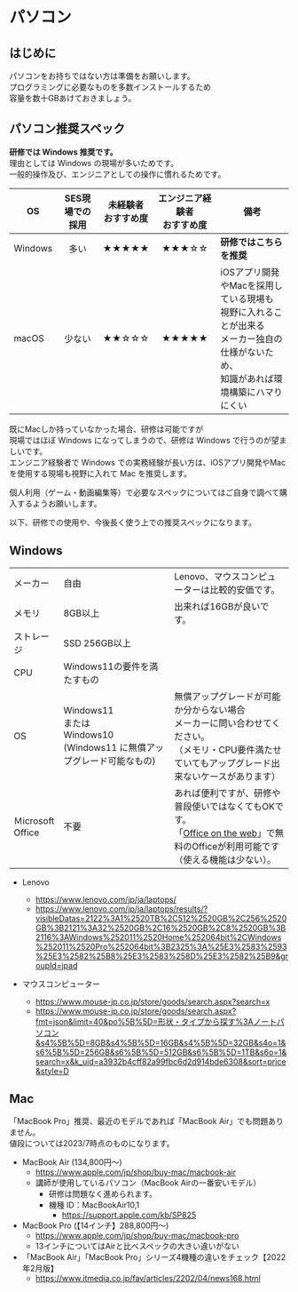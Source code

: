# パソコン

## はじめに

パソコンをお持ちではない方は準備をお願いします。  
プログラミングに必要なものを多数インストールするため  
容量を数十GBあけておきましょう。  

## パソコン推奨スペック

**研修では Windows 推奨です。**  
理由としては Windows の現場が多いためです。  
一般的操作及び、エンジニアとしての操作に慣れるためです。  

| OS | SES現場での採用 | 未経験者<br>おすすめ度 | エンジニア経験者<br>おすすめ度 | 備考 |
| --- | :---: | :---: | :---: | --- |
| Windows | 多い | ★★★★★ | ★★★☆☆ | **研修ではこちらを推奨** |
| macOS | 少ない | ★★☆☆☆ | ★★★★★ | iOSアプリ開発やMacを採用している現場も<br>視野に入れることが出来る<br>メーカー独自の仕様がないため、<br>知識があれば環境構築にハマりにくい |

既にMacしか持っていなかった場合、研修は可能ですが  
現場ではほぼ Windows になってしまうので、研修は Windows で行うのが望ましいです。  
エンジニア経験者で Windows での実務経験が長い方は、iOSアプリ開発やMacを使用する現場も視野に入れて Mac を推奨します。  
  
個人利用（ゲーム・動画編集等）で必要なスペックについてはご自身で調べて購入するようお願いします。  
  
以下、研修での使用や、今後長く使う上での推奨スペックになります。  

## Windows

|  |  |  |
| --- | --- | --- |
| メーカー | 自由 | Lenovo、マウスコンピューターは比較的安価です。 |
| メモリ | 8GB以上 | 出来れば16GBが良いです。 |
| ストレージ | SSD 256GB以上 |  |
| CPU | Windows11の要件を満たすもの |  |
| OS | Windows11<br>または<br>Windows10 (Windows11 に無償アップグレード可能なもの) | 無償アップグレードが可能か分からない場合<br>メーカーに問い合わせてください。<br>（メモリ・CPU要件満たせていてもアップグレード出来ないケースがあります） |
| Ｍicrosoft Office | 不要 | あれば便利ですが、研修や普段使いではなくてもOKです。<br>「[Office on the web](https://www.microsoft.com/ja-jp/microsoft-365/free-office-online-for-the-web)」で無料のOfficeが利用可能です（使える機能は少ない）。 |

- Lenovo

  - <https://www.lenovo.com/jp/ja/laptops/>
  - <https://www.lenovo.com/jp/ja/laptops/results/?visibleDatas=2122%3A1%2520TB%2C512%2520GB%2C256%2520GB%3B2121%3A32%2520GB%2C16%2520GB%2C8%2520GB%3B2116%3AWindows%252011%2520Home%252064bit%2CWindows%252011%2520Pro%252064bit%3B2325%3A%25E3%2583%2593%25E3%2582%25B8%25E3%2583%258D%25E3%2582%25B9&groupId=jpad>
- マウスコンピューター
  - <https://www.mouse-jp.co.jp/store/goods/search.aspx?search=x>
  - <https://www.mouse-jp.co.jp/store/goods/search.aspx?fmt=json&limit=40&po%5B%5D=形状・タイプから探す%3Aノートパソコン&s4%5B%5D=8GB&s4%5B%5D=16GB&s4%5B%5D=32GB&s4o=1&s6%5B%5D=256GB&s6%5B%5D=512GB&s6%5B%5D=1TB&s6o=1&search=x&k_uid=a3932b4cff82a99fbc6d2d914bde6308&sort=price&style=D>

## Mac

「MacBook Pro」推奨、最近のモデルであれば「MacBook Air」でも問題ありません。  
値段については2023/7時点のものになります。

- MacBook Air (134,800円～)
  - <https://www.apple.com/jp/shop/buy-mac/macbook-air>
  - 講師が使用しているパソコン（MacBook Airの一番安いモデル）
    - 研修は問題なく進められます。
    - 機種 ID：MacBookAir10,1
      - <https://support.apple.com/kb/SP825>
- MacBook Pro (【14インチ】288,800円～)
  - <https://www.apple.com/jp/shop/buy-mac/macbook-pro>
  - 13インチについてはAirと比べスペックの大きい違いがない
- 「MacBook Air」「MacBook Pro」シリーズ4機種の違いをチェック【2022年2月版】
  - <https://www.itmedia.co.jp/fav/articles/2202/04/news168.html>
